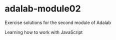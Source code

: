 # adalab-module02
Exercise solutions for the second module of Adalab

Learning how to work with JavaScript
